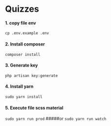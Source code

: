 Quizzes
======
#### 1. copy file env
``cp .env.example .env``
#### 2. Install composer
``composer install``
#### 3. Generate key
``php artisan key:generate``
#### 4. Install yarn
``sudo yarn install``
#### 5. Execute file scss material
``sudo yarn run prod``
#####or
``sudo yarn run watch``